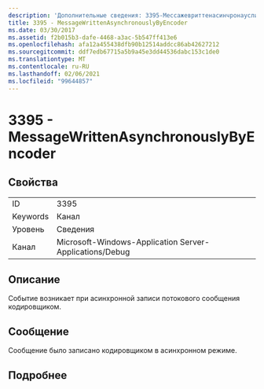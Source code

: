 ```yaml
---
description: 'Дополнительные сведения: 3395-Мессажевриттенасинчронауслибенкодер'
title: 3395 - MessageWrittenAsynchronouslyByEncoder
ms.date: 03/30/2017
ms.assetid: f2b015b3-dafe-4468-a3ac-5b547ff413e6
ms.openlocfilehash: afa12a455438dfb90b12514addcc86ab42627212
ms.sourcegitcommit: ddf7edb67715a5b9a45e3dd44536dabc153c1de0
ms.translationtype: MT
ms.contentlocale: ru-RU
ms.lasthandoff: 02/06/2021
ms.locfileid: "99644857"
---
```

# <a name="3395---messagewrittenasynchronouslybyencoder"></a>3395 - MessageWrittenAsynchronouslyByEncoder

## <a name="properties"></a>Свойства  
  
|||  
|-|-|  
|ID|3395|  
|Keywords|Канал|  
|Уровень|Сведения|  
|Канал|Microsoft-Windows-Application Server-Applications/Debug|  
  
## <a name="description"></a>Описание  

 Событие возникает при асинхронной записи потокового сообщения кодировщиком.  
  
## <a name="message"></a>Сообщение  

 Сообщение было записано кодировщиком в асинхронном режиме.  
  
## <a name="details"></a>Подробнее
